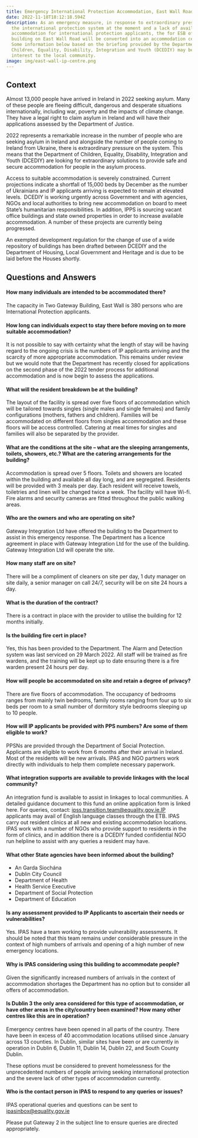 ```yaml
---
title: Emergency International Protection Accommodation, East Wall Road
date: 2022-11-18T18:12:18.594Z
description: As an emergency measure, in response to extraordinary pressure on
  the international protection system at the moment and a lack of available
  accommodation for international protection applicants, the for ESB office
  building on East Wall Road will be converted into an accommodation centre.
  Some information below based on the briefing provided by the Department of
  Children, Equality, Disability, Integration and Youth (DCEDIY) may be of
  interest to the local community.
image: img/east-wall-ip-centre.png
---
```

## **C﻿ontext**

Almost 13,000 people have arrived in Ireland in 2022 seeking asylum. Many of these people are fleeing difficult, dangerous and desperate situations internationally, including war, poverty and the impacts of climate change. They have a legal right to claim asylum in Ireland and will have their applications assessed by the Department of Justice.  

2﻿022 represents a remarkable increase in the number of people who are seeking asylum in Ireland and alongside the number of people coming to Ireland from Ukraine, there is extraordinary pressure on the system. This means that the Department of Children, Equality, Disability, Integration and Youth (DCEDIY) are looking for extraordinary solutions to provide safe and secure accommodation for people in the asylum process. 

Access to suitable accommodation is severely constrained. Current projections indicate a shortfall of 15,000 beds by December as the number of Ukrainians and IP applicants arriving is expected to remain at elevated levels.  DCEDIY is working urgently across Government and with agencies, NGOs and local authorities to bring new accommodation on board to meet State’s humanitarian responsibilities. In addition, IPPS is sourcing vacant office buildings and state owned properties in order to increase available accommodation. A number of these projects are currently being progressed. 

An exempted development regulation for the change of use of a wide repository of buildings has been drafted between DCEDIY and the Department of Housing, Local Government and Heritage and is due to be laid before the Houses shortly.     

## Questions and Answers

#### How many individuals are intended to be accommodated there?

The capacity in Two Gateway Building, East Wall is 380 persons who are International Protection applicants.  

#### How long can individuals expect to stay there before moving on to more suitable accommodation?

It is not possible to say with certainty what the length of stay will be having regard to the ongoing crisis is the numbers of IP applicants arriving and the scarcity of more appropriate accommodation. This remains under review but we would note that the Department has recently closed for applications on the second phase of the 2022 tender process for additional accommodation and is now begin to assess the applications.  

#### What will the resident breakdown be at the building?

The layout of the facility is spread over five floors of accommodation which will be tailored towards singles (single males and single females) and family configurations (mothers, fathers and children). Families will be accommodated on different floors from singles accommodation and these floors will be access controlled.  Catering at meal times for singles and families will also be separated by the provider.  

#### What are the conditions at the site – what are the sleeping arrangements, toilets, showers, etc.? What are the catering arrangements for the building?

Accommodation is spread over 5 floors. Toilets and showers are located within the building and available all day long, and are segregated. Residents will be provided with 3 meals per day.   Each resident will receive towels, toiletries and linen will be changed twice a week. The facility will have Wi-fi. Fire alarms and security cameras are fitted throughout the public walking areas.

#### Who are the owners and who are operating on site?

Gateway Integration Ltd have offered the building to the Department to assist in this emergency response. The Department has a licence agreement in place with Gateway Integration Ltd for the use of the building. Gateway Integration Ltd will operate the site.   

#### How many staff are on site?

 There will be a compliment of cleaners on site per day, 1 duty manager on site daily, a senior manager on call 24/7, security will be on site 24 hours a day. 

#### What is the duration of the contract?

There is a contract in place with the provider to utilise the building for 12 months initially.  

#### Is the building fire cert in place?

Yes, this has been provided to the Department. The Alarm and Detection system was last serviced on 29 March 2022. All staff will be trained as fire wardens, and the training will be kept up to date ensuring there is a fire warden present 24 hours per day. 

#### **How will people be accommodated on site and retain a degree of privacy?**

There are five floors of accommodation. The occupancy of bedrooms ranges from mainly twin bedrooms, family rooms ranging from four up to six beds per room to a small number of dormitory style bedrooms sleeping up to 10 people.  

#### **How will IP applicants be provided with PPS numbers? Are some of them eligible to work?**

PPSNs are provided through the Department of Social Protection. Applicants are eligible to work from 6 months after their arrival in Ireland. Most of the residents will be new arrivals. IPAS and NGO partners work directly with individuals to help them complete necessary paperwork.  

#### **What integration supports are available to provide linkages with the local community?**

An integration fund is available to assist in linkages to local communities. A detailed guidance document to this fund an online application form is linked here. For queries, contact: ipss.transition.team@equality.gov.ie.IP applicants may avail of English language classes through the ETB. IPAS carry out resident clinics at all new and existing accommodation locations. IPAS work with a number of NGOs who provide support to residents in the form of clinics, and in addition there is a DCEDIY funded confidential NGO run helpline to assist with any queries a resident may have.  

#### What other State agencies have been informed about the building?

* An Garda Siochána 
* Dublin City Council 
* Department of Health 
* Health Service Executive 
* Department of Social Protection 
* Department of Education 

#### Is any assessment provided to IP Applicants to ascertain their needs or vulnerabilities?

Yes. IPAS have a team working to provide vulnerability assessments. It should be noted that this team remains under considerable pressure in the context of high numbers of arrivals and opening of a high number of new emergency locations. 

#### Why is IPAS considering using this building to accommodate people?

Given the significantly increased numbers of arrivals in the context of accommodation shortages the Department has no option but to consider all offers of accommodation.  

#### Is Dublin 3 the only area considered for this type of accommodation, or have other areas in the city/country been examined? How many other centres like this are in operation?

Emergency centres have been opened in all parts of the country. There have been in excess of 40 accommodation locations utilised since January across 13 counties. In Dublin, similar sites have been or are currently in operation in Dublin 6, Dublin 11, Dublin 14, Dublin 22, and South County Dublin.  

These options must be considered to prevent homelessness for the unprecedented numbers of people arriving seeking international protection and the severe lack of other types of accommodation currently.  

#### Who is the contact person in IPAS to respond to any queries or issues?

IPAS operational queries and questions can be sent to ipasinbox@equality.gov.ie   

Please put Gateway 2 in the subject line to ensure queries are directed appropriately.